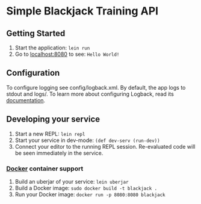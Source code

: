 # Simple Blackjack Training API



## Getting Started

1. Start the application: `lein run`
2. Go to [localhost:8080](http://localhost:8080/) to see: `Hello World!`


## Configuration

To configure logging see config/logback.xml. By default, the app logs to stdout and logs/.
To learn more about configuring Logback, read its [documentation](http://logback.qos.ch/documentation.html).


## Developing your service

1. Start a new REPL: `lein repl`
2. Start your service in dev-mode: `(def dev-serv (run-dev))`
3. Connect your editor to the running REPL session.
   Re-evaluated code will be seen immediately in the service.

### [Docker](https://www.docker.com/) container support

1. Build an uberjar of your service: `lein uberjar`
2. Build a Docker image: `sudo docker build -t blackjack .`
3. Run your Docker image: `docker run -p 8080:8080 blackjack`


